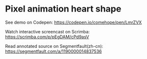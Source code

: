 # Pixel animation heart shape

See demo on Codepen: https://codepen.io/comehope/pen/LmrZVX

Watch interactive screencast on Scrimba: https://scrimba.com/p/pEgDAM/cPd9asV

Read annotated source on Segmentfault(zh-cn): https://segmentfault.com/a/1190000014837536